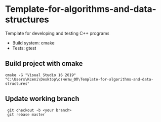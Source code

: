 # Template-for-algorithms-and-data-structures
Template for developing and testing C++ programs

* Build system: cmake
* Tests: gtest

## Build project with cmake
```
cmake -G "Visual Studio 16 2019" "C:\Users\Kceni\Desktop\отчеты_ОП\Template-for-algorithms-and-data-structures"
```
## Update working branch
```
 git checkout -b <your branch>
 git rebase master
```
